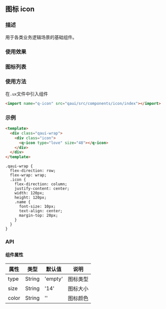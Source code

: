 ## 图标 icon

### 描述

用于各类业务逻辑场景的基础组件。

### 使用效果

<preview url="https://editor.quickapp.cn/preview/2009/Yz/2009YzjNs0Tl/build/pages/button"/>

### 图标列表

<icon/>

### 使用方法

在`.ux`文件中引入组件

```html
<import name="q-icon" src="qaui/src/components/icon/index"></import>
```

### 示例

```html
<template>
  <div class="qaui-wrap">
    <div class="icon">
      <q-icon type="love" size="48"></q-icon>
    </div>
  </div>
</template>
```

```less
.qaui-wrap {
  flex-direction: row;
  flex-wrap: wrap;
  .icon {
    flex-direction: column;
    justify-content: center;
    width: 120px;
    height: 120px;
    .name {
      font-size: 10px;
      text-align: center;
      margin-top: 20px;
    }
  }
}
```

### API

#### 组件属性

| 属性  | 类型   | 默认值  | 说明     |
| ----- | ------ | ------- | -------- |
| type  | String | 'empty' | 图标类型 |
| size  | String | '14'    | 图标大小 |
| color | String | ''      | 图标颜色 |

